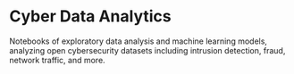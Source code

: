 # Cyber Data Analytics

Notebooks of exploratory data analysis and machine learning models, analyzing open cybersecurity datasets including intrusion detection, fraud, network traffic, and more.
